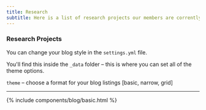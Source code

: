 ```yaml
---
title: Research 
subtitle: Here is a list of research projects our members are corrently conducting.
---
```


### Research Projects

You can change your blog style in the `settings.yml` file.

You'll find this inside the `_data` folder – this is where you can set all of the theme options.

`theme` – choose a format for your blog listings [basic, narrow, grid]

---

 {% include components/blog/basic.html %}  



